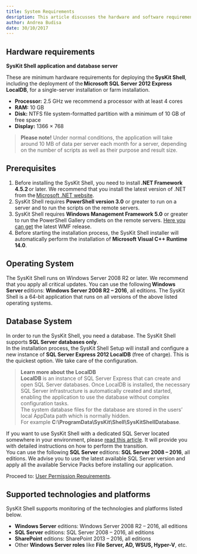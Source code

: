 ```yaml
---
title: System Requirements
desription: This article discusses the hardware and software requirements that are necessary in order to install the SysKit Shell.
author: Andrea Budisa
date: 30/10/2017
---
```

## Hardware requirements

__SysKit Shell application and database server__

These are minimum hardware requirements for deploying the __SysKit Shell__, including the deployment of the __Microsoft SQL Server 2012 Express LocalDB__, for a single-server installation or farm installation.

+ __Processor:__ 2.5 GHz we recommend a processor with at least 4 cores
+ __RAM:__ 10 GB
+ __Disk:__ NTFS file system-formatted partition with a minimum of 10 GB of free space
+ __Display:__ 1366 × 768

> __Please note!__ Under normal conditions, the application will take around 10 MB of data per server each month for a server, depending on the number of scripts as well as their purpose and result size.

## Prerequisites

1. Before installing the SysKit Shell, you need to install __.NET Framework 4.5.2__ or later. We recommend that you install the latest version of .NET from the [Microsoft .NET website](https://www.microsoft.com/NET/).
2. SysKit Shell requires __PowerShell version 3.0__ or greater to run on a server and to run the scripts on the remote servers.
3. SysKit Shell requires __Windows Management Framework 5.0__ or greater to run the PowerShell Gallery cmdlets on the remote servers. [Here you can get](https://www.microsoft.com/en-us/download/details.aspx?id=50395) the latest WMF release.
4. Before starting the installation process, the SysKit Shell installer will automatically perform the installation of __Microsoft Visual C++ Runtime 14.0__.

## Operating System

The SysKit Shell runs on Windows Server 2008 R2 or later. We recommend that you apply all critical updates.
You can use the following __Windows Server__ editions: __Windows Server 2008 R2 – 2016__, all editions. The SysKit Shell is a 64-bit application that runs on all versions of the above listed operating systems.

## Database System

In order to run the SysKit Shell, you need a database. The SysKit Shell supports __SQL Server databases only__.  
In the installation process, the SysKit Shell Setup will install and configure a new instance of __SQL Server Express 2012 LocalDB__ (free of charge). This is the quickest option. We take care of the configuration.

> __Learn more about the LocalDB__   
__LocalDB__ is an instance of SQL Server Express that can create and open SQL Server databases. Once LocalDB is installed, the necessary SQL Server infrastructure is automatically created and started, enabling the application to use the database without complex configuration tasks.  
The system database files for the database are stored in the users’ local AppData path which is normally hidden.  
For example __C:\ProgramData\SysKit\Shell\SysKitShellDatabase__.

If you want to use SysKit Shell with a dedicated SQL Server located somewhere in your environment, please [read this article](#internal/how-to/use-dedicated-sql-server). It will provide you with detailed instructions on how to perform the transition.  
You can use the following __SQL Server__ editions: __SQL Server 2008 – 2016__, all editions.
We advise you to use the latest available SQL Server version and apply all the available Service Packs before installing our application.

Proceed to: [User Permission Requirements](#internal/requirements/user-permission-requirements).

## Supported technologies and platforms

SysKit Shell supports monitoring of the technologies and platforms listed below.
+ __Windows Server__ editions: Windows Server 2008 R2 – 2016, all editions
+ __SQL Server__ editions: SQL Server 2008 – 2016, all editions
+ __SharePoint__ editions: SharePoint 2013 – 2016, all editions
+ Other __Windows Server roles__ like __File Server, AD, WSUS, Hyper-V__, etc.